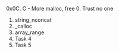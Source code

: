 0x0C. C - More malloc, free
0. Trust no one
1. string_nconcat
2. _calloc
3. array_range
4. Task 4
5. Task 5
